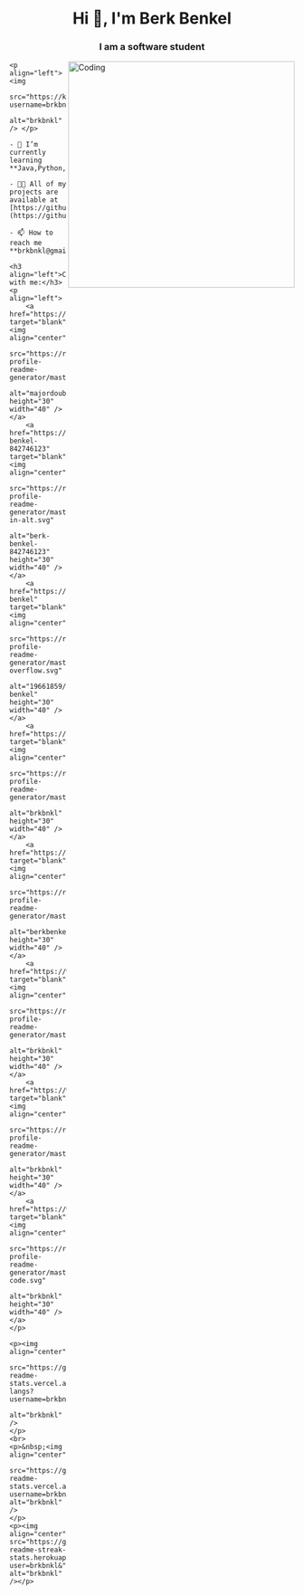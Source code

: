 <!DOCTYPE html>
<html lang="en">

<head>
    <meta charset="UTF-8">
    <meta name="viewport" content="width=device-width, initial-scale=1.0">
    <title>Document</title>
</head>

<body>
    <h1 align="center">Hi 👋, I'm Berk Benkel</h1>
    <h3 align="center">I am a software student </h3>
    <img align="right" alt="Coding" width="400"
        src="https://camo.githubusercontent.com/c1dcb74cc1c1835b1d716f5051499a2814c683c806b15f04b0eba492863703e9/68747470733a2f2f63646e2e6472696262626c652e636f6d2f75736572732f3733303730332f73637265656e73686f74732f363538313234332f6176656e746f2e676966">

    <p align="left"> <img
            src="https://komarev.com/ghpvc/?username=brkbnkl&label=Profile%20views&color=0e75b6&style=flat"
            alt="brkbnkl" /> </p>

    - 🌱 I’m currently learning **Java,Python,Frameworks**

    - 👨‍💻 All of my projects are available at [https://github.com/brkbnkl](https://github.com/brkbnkl)

    - 📫 How to reach me **brkbnkl@gmail.com**

    <h3 align="left">Connect with me:</h3>
    <p align="left">
        <a href="https://twitter.com/majordouble_nft" target="blank"><img align="center"
                src="https://raw.githubusercontent.com/rahuldkjain/github-profile-readme-generator/master/src/images/icons/Social/twitter.svg"
                alt="majordouble_nft" height="30" width="40" /></a>
        <a href="https://linkedin.com/in/berk-benkel-842746123" target="blank"><img align="center"
                src="https://raw.githubusercontent.com/rahuldkjain/github-profile-readme-generator/master/src/images/icons/Social/linked-in-alt.svg"
                alt="berk-benkel-842746123" height="30" width="40" /></a>
        <a href="https://stackoverflow.com/users/19661859/berk-benkel" target="blank"><img align="center"
                src="https://raw.githubusercontent.com/rahuldkjain/github-profile-readme-generator/master/src/images/icons/Social/stack-overflow.svg"
                alt="19661859/berk-benkel" height="30" width="40" /></a>
        <a href="https://fb.com/brkbnkl" target="blank"><img align="center"
                src="https://raw.githubusercontent.com/rahuldkjain/github-profile-readme-generator/master/src/images/icons/Social/facebook.svg"
                alt="brkbnkl" height="30" width="40" /></a>
        <a href="https://instagram.com/berkbenkel" target="blank"><img align="center"
                src="https://raw.githubusercontent.com/rahuldkjain/github-profile-readme-generator/master/src/images/icons/Social/instagram.svg"
                alt="berkbenkel" height="30" width="40" /></a>
        <a href="https://www.youtube.com/c/brkbnkl" target="blank"><img align="center"
                src="https://raw.githubusercontent.com/rahuldkjain/github-profile-readme-generator/master/src/images/icons/Social/youtube.svg"
                alt="brkbnkl" height="30" width="40" /></a>
        <a href="https://www.hackerrank.com/brkbnkl" target="blank"><img align="center"
                src="https://raw.githubusercontent.com/rahuldkjain/github-profile-readme-generator/master/src/images/icons/Social/hackerrank.svg"
                alt="brkbnkl" height="30" width="40" /></a>
        <a href="https://www.leetcode.com/brkbnkl" target="blank"><img align="center"
                src="https://raw.githubusercontent.com/rahuldkjain/github-profile-readme-generator/master/src/images/icons/Social/leet-code.svg"
                alt="brkbnkl" height="30" width="40" /></a>
    </p>

    <p><img align="center"
            src="https://github-readme-stats.vercel.app/api/top-langs?username=brkbnkl&show_icons=true&locale=en&layout=compact"
            alt="brkbnkl" />
    </p>
    <br>        
    <p>&nbsp;<img align="center"
            src="https://github-readme-stats.vercel.app/api?username=brkbnkl&show_icons=true&locale=en" alt="brkbnkl" />
    </p>
    <p><img align="center" src="https://github-readme-streak-stats.herokuapp.com/?user=brkbnkl&" alt="brkbnkl" /></p>

</body>

</html>
